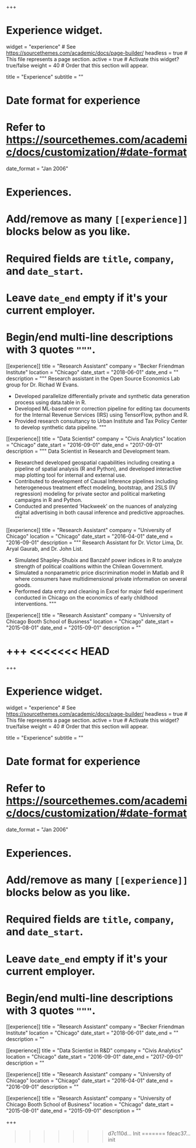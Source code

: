 +++
# Experience widget.
widget = "experience"  # See https://sourcethemes.com/academic/docs/page-builder/
headless = true  # This file represents a page section.
active = true  # Activate this widget? true/false
weight = 40  # Order that this section will appear.

title = "Experience"
subtitle = ""

# Date format for experience
#   Refer to https://sourcethemes.com/academic/docs/customization/#date-format
date_format = "Jan 2006"

# Experiences.
#   Add/remove as many `[[experience]]` blocks below as you like.
#   Required fields are `title`, `company`, and `date_start`.
#   Leave `date_end` empty if it's your current employer.
#   Begin/end multi-line descriptions with 3 quotes `"""`.
[[experience]]
  title = "Research Assistant"
  company = "Becker Friendman Institute"
  location = "Chicago"
  date_start = "2018-06-01"
  date_end = ""
  description = """
  Research assistant in the Open Source Economics Lab group for Dr. Richad W Evans.
  - Developed parallelize differentially private and synthetic data generation process using data.table in R.
  - Developed ML-based error correction pipeline for editing tax documents for the Internal Revenue Services (IRS) using TensorFlow, python and R.
  - Provided research consultancy to Urban Institute and Tax Policy Center to develop synthetic data pipeline.
  """
  
[[experience]]
  title = "Data Scientist"
  company = "Civis Analytics"
  location = "Chicago"
  date_start = "2016-09-01"
  date_end = "2017-09-01"
  description = """
  Data Scientist in Research and Development team.
  - Researched developed geospatial capabilities including creating a pipeline of spatial analysis (R and Python), and developed interactive map plotting tool for internal and external use.
  - Contributed to development of Causal Inference pipelines including heterogeneous treatment effect modeling, bootstrap, and 2SLS (IV regression) modeling for private sector and political marketing campaigns in R and Python.
  - Conducted and presented ‘Hackweek’ on the nuances of analyzing digital advertising in both causal inference and predictive approaches.
  """
  
[[experience]]
  title = "Research Assistant"
  company = "University of Chicago"
  location = "Chicago"
  date_start = "2016-04-01"
  date_end = "2016-09-01"
  description = """
  Research Assistant for Dr. Victor Lima, Dr. Aryal Gaurab, and Dr. John List.
  
  - Simulated Shapley-Shubix and Banzahf power indices in R to analyze strength of political coalitions within the Chilean Government.
  - Simulated a nonparametric price discrimination model in Matlab and R where consumers have multidimensional private information on several goods.
  - Performed data entry and cleaning in Excel for major field experiment conducted in Chicago on the economics of early childhood interventions.
  """
  
[[experience]]
  title = "Research Assistant"
  company = "University of Chicago Booth School of Business"
  location = "Chicago"
  date_start = "2015-08-01"
  date_end = "2015-09-01"
  description = ""

+++
<<<<<<< HEAD
=======
+++
# Experience widget.
widget = "experience"  # See https://sourcethemes.com/academic/docs/page-builder/
headless = true  # This file represents a page section.
active = true  # Activate this widget? true/false
weight = 40  # Order that this section will appear.

title = "Experience"
subtitle = ""

# Date format for experience
#   Refer to https://sourcethemes.com/academic/docs/customization/#date-format
date_format = "Jan 2006"

# Experiences.
#   Add/remove as many `[[experience]]` blocks below as you like.
#   Required fields are `title`, `company`, and `date_start`.
#   Leave `date_end` empty if it's your current employer.
#   Begin/end multi-line descriptions with 3 quotes `"""`.
[[experience]]
  title = "Research Assistant"
  company = "Becker Friendman Institute"
  location = "Chicago"
  date_start = "2018-06-01"
  date_end = ""
  description = ""
  
[[experience]]
  title = "Data Scientist in R&D"
  company = "Civis Analytics"
  location = "Chicago"
  date_start = "2016-09-01"
  date_end = "2017-09-01"
  description = ""
  
[[experience]]
  title = "Research Assistant"
  company = "University of Chicago"
  location = "Chicago"
  date_start = "2016-04-01"
  date_end = "2016-09-01"
  description = ""
  
[[experience]]
  title = "Research Assistant"
  company = "University of Chicago Booth School of Business"
  location = "Chicago"
  date_start = "2015-08-01"
  date_end = "2015-09-01"
  description = ""

+++
>>>>>>> d7c110d... Init
=======
>>>>>>> fdeac37... init
